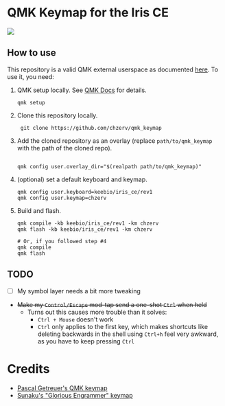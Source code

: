 # QMK Keymap for the Iris CE

![](./docs/keymap_hrms.svg)

## How to use

This repository is a valid QMK external userspace as documented [here](https://docs.qmk.fm/newbs_external_userspace). To use it, you need:

1. QMK setup locally. See [QMK Docs](https://docs.qmk.fm/newbs_getting_started) for details.
   ```shell
   qmk setup
   ```
2. Clone this repository locally.
   ```
    git clone https://github.com/chzerv/qmk_keymap
   ```
3. Add the cloned repository as an overlay (replace `path/to/qmk_keymap` with the path of the cloned repo).

   ```shell

   qmk config user.overlay_dir="$(realpath path/to/qmk_keymap)"
   ```

4. (optional) set a default keyboard and keymap.

   ```shell
   qmk config user.keyboard=keebio/iris_ce/rev1
   qmk config user.keymap=chzerv
   ```

5. Build and flash.

   ```shell
   qmk compile -kb keebio/iris_ce/rev1 -km chzerv
   qmk flash -kb keebio/iris_ce/rev1 -km chzerv

   # Or, if you followed step #4
   qmk compile
   qmk flash
   ```

## TODO

- [ ] My symbol layer needs a bit more tweaking
- ~~Make my `Control/Escape` mod-tap send a one-shot `Ctrl` when held~~
  - Turns out this causes more trouble than it solves:
    - `Ctrl + Mouse` doesn't work
    - `Ctrl` only applies to the first key, which makes shortcuts like deleting backwards in the shell using `Ctrl+h` feel very awkward, as you have to keep pressing `Ctrl`

# Credits

- [Pascal Getreuer's QMK keymap](https://github.com/getreuer/qmk-keymap/tree/main)
- [Sunaku's "Glorious Engrammer" keymap](https://github.com/sunaku/glove80-keymaps)
